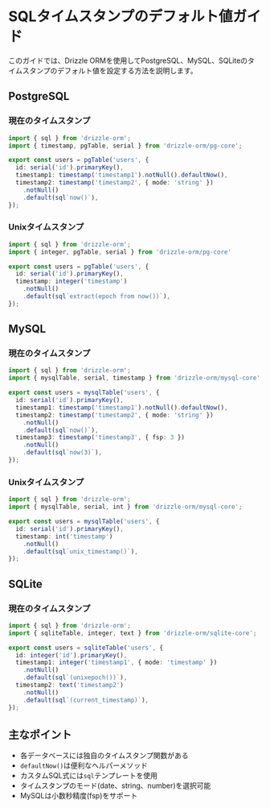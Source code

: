 # SQLタイムスタンプのデフォルト値ガイド

このガイドでは、Drizzle ORMを使用してPostgreSQL、MySQL、SQLiteのタイムスタンプのデフォルト値を設定する方法を説明します。

## PostgreSQL

### 現在のタイムスタンプ

```typescript
import { sql } from 'drizzle-orm';
import { timestamp, pgTable, serial } from 'drizzle-orm/pg-core';

export const users = pgTable('users', {
  id: serial('id').primaryKey(),
  timestamp1: timestamp('timestamp1').notNull().defaultNow(),
  timestamp2: timestamp('timestamp2', { mode: 'string' })
    .notNull()
    .default(sql`now()`),
});
```

### Unixタイムスタンプ

```typescript
import { sql } from 'drizzle-orm';
import { integer, pgTable, serial } from 'drizzle-orm/pg-core'

export const users = pgTable('users', {
  id: serial('id').primaryKey(),
  timestamp: integer('timestamp')
    .notNull()
    .default(sql`extract(epoch from now())`),
});
```

## MySQL

### 現在のタイムスタンプ

```typescript
import { sql } from 'drizzle-orm';
import { mysqlTable, serial, timestamp } from 'drizzle-orm/mysql-core';

export const users = mysqlTable('users', {
  id: serial('id').primaryKey(),
  timestamp1: timestamp('timestamp1').notNull().defaultNow(),
  timestamp2: timestamp('timestamp2', { mode: 'string' })
    .notNull()
    .default(sql`now()`),
  timestamp3: timestamp('timestamp3', { fsp: 3 })
    .notNull()
    .default(sql`now(3)`),
});
```

### Unixタイムスタンプ

```typescript
import { sql } from 'drizzle-orm';
import { mysqlTable, serial, int } from 'drizzle-orm/mysql-core';

export const users = mysqlTable('users', {
  id: serial('id').primaryKey(),
  timestamp: int('timestamp')
    .notNull()
    .default(sql`unix_timestamp()`),
});
```

## SQLite

### 現在のタイムスタンプ

```typescript
import { sql } from 'drizzle-orm';
import { sqliteTable, integer, text } from 'drizzle-orm/sqlite-core';

export const users = sqliteTable('users', {
  id: integer('id').primaryKey(),
  timestamp1: integer('timestamp1', { mode: 'timestamp' })
    .notNull()
    .default(sql`(unixepoch())`),
  timestamp2: text('timestamp2')
    .notNull()
    .default(sql`(current_timestamp)`),
});
```

## 主なポイント
- 各データベースには独自のタイムスタンプ関数がある
- `defaultNow()`は便利なヘルパーメソッド
- カスタムSQL式には`sql`テンプレートを使用
- タイムスタンプのモード(date、string、number)を選択可能
- MySQLは小数秒精度(fsp)をサポート
